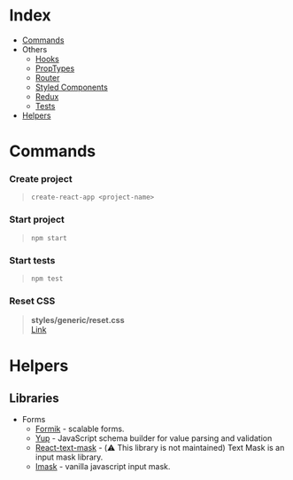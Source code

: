 # Index

- [Commands](#Commands)
- Others
  - [Hooks](https://github.com/Keemluvr/react/blob/master/hooks.md)
  - [PropTypes](https://github.com/Keemluvr/react/blob/master/propTypes.md)
  - [Router](https://github.com/Keemluvr/react/blob/master/router.md)
  - [Styled Components](https://github.com/Keemluvr/react/blob/master/styledComponents.md)
  - [Redux](https://github.com/Keemluvr/react/blob/master/redux.md)
  - [Tests](https://github.com/Keemluvr/react/blob/master/tests.md)
- [Helpers](#helpers)

# Commands

### Create project
>``create-react-app <project-name>``

### Start project
>``npm start``

### Start tests
>``npm test``

### Reset CSS
> **styles/generic/reset.css**  
[Link](https://meyerweb.com/eric/tools/css/reset/)

# Helpers

## Libraries
- Forms
  - [Formik](https://formik.org/docs/overview) - scalable forms.
  - [Yup](https://github.com/jquense/yup) - JavaScript schema builder for value parsing and validation
  - [React-text-mask](https://github.com/text-mask/text-mask/tree/master/react/#readme) - (⚠️ This library is not maintained) Text Mask is an input mask library.
  - [Imask](https://imask.js.org) - vanilla javascript input mask.
